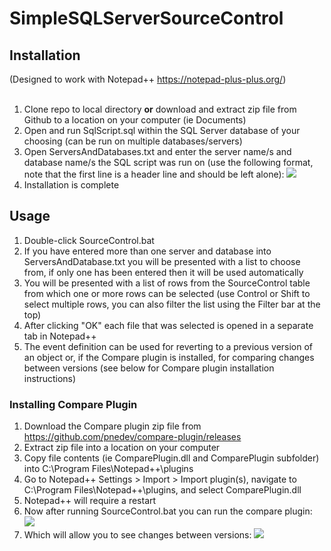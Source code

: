 # SimpleSQLServerSourceControl

## Installation
(Designed to work with Notepad++ <https://notepad-plus-plus.org/>)
<br>
<br>
1. Clone repo to local directory **or** download and extract zip file from Github to a location on your computer (ie Documents)
2. Open and run SqlScript.sql within the SQL Server database of your choosing (can be run on multiple databases/servers)
3. Open ServersAndDatabases.txt and enter the server name/s and database name/s the SQL script was run on (use the following format, note that the first line is a header line and should be left alone): ![](https://github.com/austineric/Images/blob/master/SimpleSQLServerSourceControl/ServersAndDatabasesExample.png?raw=true)
4. Installation is complete

## Usage
1. Double-click SourceControl.bat
2. If you have entered more than one server and database into ServersAndDatabase.txt you will be presented with a list to choose from, if only one has been entered then it will be used automatically
3. You will be presented with a list of rows from the SourceControl table from which one or more rows can be selected (use Control or Shift to select multiple rows, you can also filter the list using the Filter bar at the top)
4. After clicking "OK" each file that was selected is opened in a separate tab in Notepad++
5. The event definition can be used for reverting to a previous version of an object or, if the Compare plugin is installed, for comparing changes between versions (see below for Compare plugin installation instructions)

### Installing Compare Plugin
1.  Download the Compare plugin zip file from <https://github.com/pnedev/compare-plugin/releases>
2. Extract zip file into a location on your computer
3. Copy file contents (ie ComparePlugin.dll and ComparePlugin subfolder) into C:\Program Files\Notepad++\plugins
4. Go to Notepad++ Settings > Import > Import plugin(s), navigate to C:\Program Files\Notepad++\plugins, and select ComparePlugin.dll
5. Notepad++ will require a restart
6. Now after running SourceControl.bat you can run the compare plugin: ![](https://github.com/austineric/Images/blob/master/SimpleSQLServerSourceControl/CompareMenu.png?raw=true)
7. Which will allow you to see changes between versions: ![](https://github.com/austineric/Images/blob/master/SimpleSQLServerSourceControl/Compare.png?raw=true)






